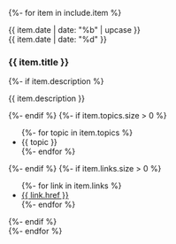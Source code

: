 {%- for item in include.item %}
<section class="lecture card{% if item.featured %} featured{% endif %}">
  <div class="date">
    <div class="month">
      {{ item.date | date: "%b" | upcase }}
    </div>
    <div class="day">
      {{ item.date | date: "%d" }}
    </div>
  </div>
  <div class="details">
    <h3>{{ item.title }}</h3>
    {%- if item.description %}
    <p>{{ item.description }}</p>
    {%- endif %}
    {%- if item.topics.size > 0 %}
    <ul class="topics">
      {%- for topic in item.topics %}
      <li>{{ topic }}</li>
      {%- endfor %}
    </ul>
    {%- endif %}
    {%- if item.links.size > 0 %}
    <ul class="links">
      {%- for link in item.links %}
      <li><a href="{{ link.title }}">{{ link.href }}</a></li>
      {%- endfor %}
    </ul>
    {%- endif %}
  </div>
</section>
{%- endfor %}
